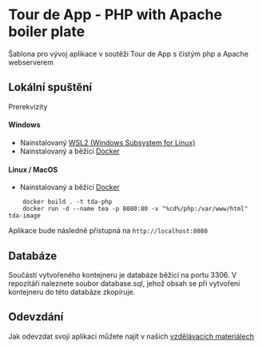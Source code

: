 # Tour de App - PHP with Apache boiler plate

Šablona pro vývoj aplikace v soutěži Tour de App s čistým php a Apache webserverem

## Lokální spuštění

Prerekvizity

#### Windows

- Nainstalovaný [WSL2 (Windows Subsystem for Linux)](https://learn.microsoft.com/en-us/windows/wsl/install)
- Nainstalovaný a běžící [Docker](https://www.docker.com/)

#### Linux / MacOS

- Nainstalovaný a běžící [Docker](https://www.docker.com/)

```
    docker build . -t tda-php
    docker run -d --name tea -p 8080:80 -v "%cd%/php:/var/www/html" tda-image

```

Aplikace bude následně přístupná na `http://localhost:8080`

## Databáze

Součástí vytvořeného kontejneru je databáze běžící na portu 3306. V repozitáři naleznete soubor database.sql, jehož obsah se při vytvoření kontejneru do této databáze zkopíruje.

## Odevzdání

Jak odevzdat svojí aplikaci můžete najít v našich [vzdělávacích materiálech](https://tourde.app/vzdelavaci-materialy/jak-odevzdavat)
